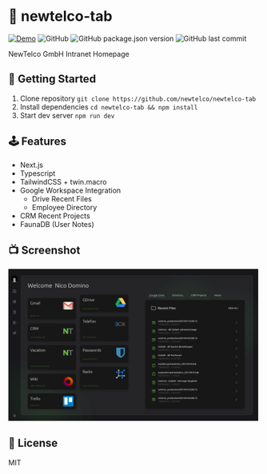 
# 📰 newtelco-tab

[![Demo](https://img.shields.io/badge/demo-home.newtelco.de-blue?style=flat-square)](https://home.newtelco.de)
![GitHub](https://img.shields.io/github/license/newtelco/newtelco-tab?style=flat-square)
![GitHub package.json version](https://img.shields.io/github/package-json/v/newtelco/newtelco-tab?style=flat-square)
![GitHub last commit](https://img.shields.io/github/last-commit/ndom91/newtelco-tab?style=flat-square)

NewTelco GmbH Intranet Homepage

## 🏁 Getting Started

1. Clone repository `git clone https://github.com/newtelco/newtelco-tab`
2. Install dependencies `cd newtelco-tab && npm install`
3. Start dev server `npm run dev`

## 🕹️ Features

- Next.js
- Typescript
- TailwindCSS + twin.macro
- Google Workspace Integration
  - Drive Recent Files
  - Employee Directory
- CRM Recent Projects
- FaunaDB (User Notes)

## 📺 Screenshot

<img src="screenshot.png" width="500" />

## 📝 License

MIT
